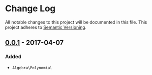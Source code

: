 # Change Log
All notable changes to this project will be documented in this file.
This project adheres to [Semantic Versioning](http://semver.org/).

## [0.0.1] - 2017-04-07
### Added
- `Algebra\Polynomial`

[Unreleased]: https://github.com/PayBreak/math/compare/0.0.1...develop
[0.0.1]: https://github.com/PayBreak/math/compare/240ffbddfdfef97fad9cf846fbabf2cde8ed56b0...0.0.1
